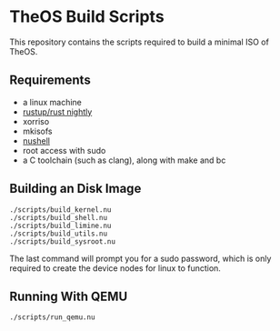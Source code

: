 # TheOS Build Scripts

This repository contains the scripts required to build a minimal ISO of TheOS.

## Requirements

- a linux machine
- [rustup/rust nightly](https://rustup.rs)
- xorriso
- mkisofs
- [nushell](https://www.nushell.sh/book)
- root access with sudo
- a C toolchain (such as clang), along with make and bc

## Building an Disk Image

```nushell
./scripts/build_kernel.nu
./scripts/build_shell.nu
./scripts/build_limine.nu
./scripts/build_utils.nu
./scripts/build_sysroot.nu
```

The last command will prompt you for a sudo password, which is only required to create the device nodes for linux to function.

## Running With QEMU

```nushell
./scripts/run_qemu.nu
```

